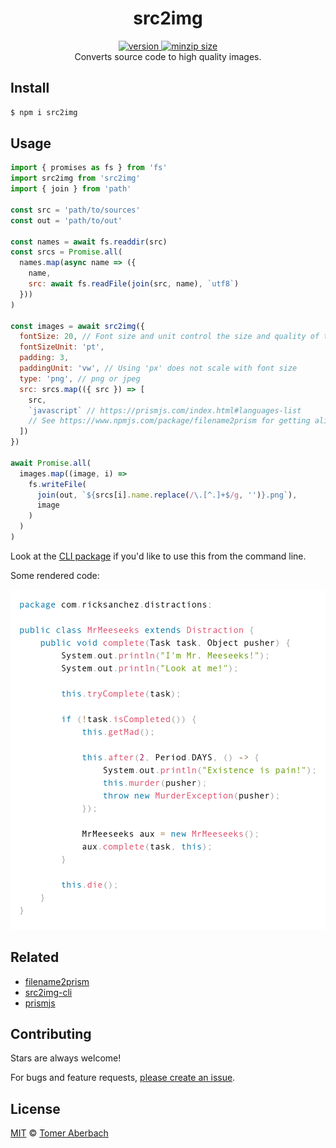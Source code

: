 <h1 align="center">
  src2img
</h1>

<div align="center">
  <a href="https://npmjs.org/package/src2img">
    <img src="https://badgen.now.sh/npm/v/src2img" alt="version" />
  </a>
  <a href="https://bundlephobia.com/result?p=src2img">
    <img src="https://badgen.net/bundlephobia/minzip/src2img" alt="minzip size" />
  </a>
</div>

<div align="center">
  Converts source code to high quality images.
</div>

## Install

```sh
$ npm i src2img
```

## Usage

```js
import { promises as fs } from 'fs'
import src2img from 'src2img'
import { join } from 'path'

const src = 'path/to/sources'
const out = 'path/to/out'

const names = await fs.readdir(src)
const srcs = Promise.all(
  names.map(async name => ({
    name,
    src: await fs.readFile(join(src, name), `utf8`)
  }))
)

const images = await src2img({
  fontSize: 20, // Font size and unit control the size and quality of the image
  fontSizeUnit: 'pt',
  padding: 3,
  paddingUnit: 'vw', // Using 'px' does not scale with font size
  type: 'png', // png or jpeg
  src: srcs.map(({ src }) => [
    src,
    `javascript` // https://prismjs.com/index.html#languages-list
    // See https://www.npmjs.com/package/filename2prism for getting alias from filename
  ])
})

await Promise.all(
  images.map((image, i) =>
    fs.writeFile(
      join(out, `${srcs[i].name.replace(/\.[^.]+$/g, '')}.png`),
      image
    )
  )
)
```

Look at the [CLI package](https://www.npmjs.com/package/src2img-cli) if you'd
like to use this from the command line.

Some rendered code:

![example](example.png)

## Related

- [filename2prism](https://www.npmjs.com/package/filename2prism)
- [src2img-cli](https://www.npmjs.com/package/src2img-cli)
- [prismjs](https://www.npmjs.com/package/prismjs)

## Contributing

Stars are always welcome!

For bugs and feature requests,
[please create an issue](https://github.com/TomerAberbach/src2img/issues/new).

## License

[MIT](https://github.com/TomerAberbach/src2img/blob/main/license) ©
[Tomer Aberbach](https://github.com/TomerAberbach)
